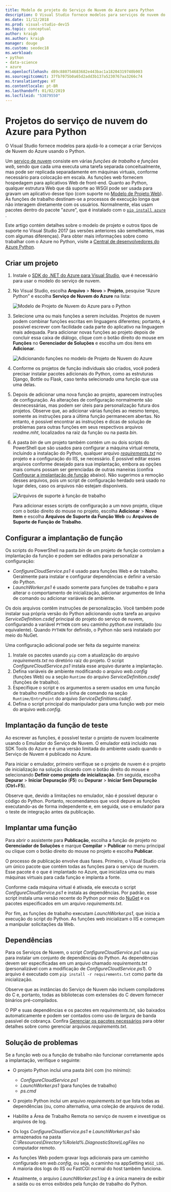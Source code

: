 ```yaml
---
title: Modelo de projeto do Serviço de Nuvem do Azure para Python
description: O Visual Studio fornece modelos para serviços de nuvem do Azure escritos em Python, incluindo implantação de função, dependências e solução de problemas.
ms.date: 11/12/2018
ms.prod: visual-studio-dev15
ms.topic: conceptual
author: kraigb
ms.author: kraigb
manager: douge
ms.custom: seodec18
ms.workload:
- python
- data-science
- azure
ms.openlocfilehash: d89c880754683682e443bac1a18204319740b903
ms.sourcegitcommit: 37fb7075b0a65d2add3b137a5230767aa3266c74
ms.translationtype: HT
ms.contentlocale: pt-BR
ms.lasthandoff: 01/02/2019
ms.locfileid: "53879550"
---
```

# <a name="azure-cloud-service-projects-for-python"></a>Projetos do serviço de nuvem do Azure para Python

O Visual Studio fornece modelos para ajudá-lo a começar a criar Serviços de Nuvem do Azure usando o Python.

Um [serviço de nuvem](https://docs.microsoft.com/azure/cloud-services/) consiste em várias *funções de trabalho* e *funções web*, sendo que cada uma executa uma tarefa separada conceitualmente, mas pode ser replicada separadamente em máquinas virtuais, conforme necessário para colocação em escala. As funções web fornecem hospedagem para aplicativos Web de front-end. Quanto ao Python, qualquer estrutura Web que dá suporte ao WSGI pode ser usada para gravam um aplicativo desse tipo (com suporte no [Modelo de Projeto Web](python-web-application-project-templates.md)). As funções de trabalho destinam-se a processos de execução longa que não interagem diretamente com os usuários. Normalmente, elas usam pacotes dentro do pacote "azure", que é instalado com o [ `pip install azure` ](https://pypi.org/project/azure).

Este artigo contém detalhes sobre o modelo de projeto e outros tipos de suporte no Visual Studio 2017 (as versões anteriores são semelhantes, mas com algumas diferenças). Para obter mais informações sobre como trabalhar com o Azure no Python, visite a [Central de desenvolvedores do Azure Python](https://docs.microsoft.com/python/azure/?view=azure-python).

## <a name="create-a-project"></a>Criar um projeto

1. Instale o [SDK do .NET do Azure para Visual Studio](https://visualstudio.microsoft.com/vs/azure-tools/), que é necessário para usar o modelo do serviço de nuvem.
1. No Visual Studio, escolha **Arquivo** > **Novo** > **Projeto**, pesquise “Azure Python” e escolha **Serviço de Nuvem do Azure** na lista:

    ![Modelo de Projeto de Nuvem do Azure para o Python](media/template-azure-cloud-project.png)

1. Selecione uma ou mais funções a serem incluídas. Projetos de nuvem podem combinar funções escritas em linguagens diferentes; portanto, é possível escrever com facilidade cada parte do aplicativo na linguagem mais adequada. Para adicionar novas funções ao projeto depois de concluir essa caixa de diálogo, clique com o botão direito do mouse em **Funções** no **Gerenciador de Soluções** e escolha um dos itens em **Adicionar**.

    ![Adicionando funções no modelo de Projeto de Nuvem do Azure](media/template-azure-cloud-service-project-wizard.png)

1. Conforme os projetos de função individuais são criados, você poderá precisar instalar pacotes adicionais do Python, como as estruturas Django, Bottle ou Flask, caso tenha selecionado uma função que usa uma delas.

1. Depois de adicionar uma nova função ao projeto, aparecem instruções de configuração. As alterações de configuração normalmente são desnecessárias, mas podem ser úteis para personalização futura dos projetos. Observe que, ao adicionar várias funções ao mesmo tempo, somente as instruções para a última função permanecem abertas. No entanto, é possível encontrar as instruções e dicas de solução de problemas para outras funções em seus respectivos arquivos *readme.mht*, localizados na raiz da função ou na pasta *bin*.

1. A pasta *bin* de um projeto também contém um ou dois scripts do PowerShell que são usados para configurar a máquina virtual remota, incluindo a instalação do Python, qualquer arquivo [*requirements.txt*](#dependencies) no projeto e a configuração do IIS, se necessário. É possível editar esses arquivos conforme desejado para sua implantação, embora as opções mais comuns possam ser gerenciadas de outras maneiras (confira [Configurar a implantação de função](#configure-role-deployment) abaixo). Não sugerimos a remoção desses arquivos, pois um script de configuração herdado será usado no lugar deles, caso os arquivos não estejam disponíveis.

    ![Arquivos de suporte à função de trabalho](media/template-azure-cloud-service-worker-role-support-files.png)

    Para adicionar esses scripts de configuração a um novo projeto, clique com o botão direito do mouse no projeto, escolha **Adicionar** > **Novo Item** e escolha **Arquivos de Suporte da Função Web** ou **Arquivos de Suporte de Função de Trabalho**.

## <a name="configure-role-deployment"></a>Configurar a implantação de função

Os scripts do PowerShell na pasta *bin* de um projeto de função controlam a implantação da função e podem ser editados para personalizar a configuração:

- *ConfigureCloudService.ps1* é usado para funções Web e de trabalho. Geralmente para instalar e configurar dependências e definir a versão do Python.
- *LaunchWorker.ps1* é usado somente para funções de trabalho e para alterar o comportamento de inicialização, adicionar argumentos de linha de comando ou adicionar variáveis de ambiente.

Os dois arquivos contêm instruções de personalização. Você também pode instalar sua própria versão do Python adicionando outra tarefa ao arquivo *ServiceDefinition.csdef* principal do projeto do serviço de nuvem, configurando a variável `PYTHON` com seu caminho *python.exe* instalado (ou equivalente). Quando `PYTHON` for definido, o Python não será instalado por meio do NuGet.

Uma configuração adicional pode ser feita da seguinte maneira:

1. Instale os pacotes usando `pip` com a atualização do arquivo *requirements.txt* no diretório raiz do projeto. O script *ConfigureCloudService.ps1* instala esse arquivo durante a implantação.
1. Defina variáveis de ambiente modificando o arquivo *web.config* (funções Web) ou a seção `Runtime` do arquivo *ServiceDefinition.csdef* (funções de trabalho).
1. Especifique o script e os argumentos a serem usados em uma função de trabalho modificando a linha de comando na seção `Runtime/EntryPoint` do arquivo *ServiceDefinitions.csdef*.
1. Defina o script principal do manipulador para uma função web por meio do arquivo *web.config*.

## <a name="test-role-deployment"></a>Implantação da função de teste

Ao escrever as funções, é possível testar o projeto de nuvem localmente usando o Emulador do Serviço de Nuvem. O emulador está incluído nas SDK Tools do Azure e é uma versão limitada do ambiente usado quando o Serviço de Nuvem é publicado no Azure.

Para iniciar o emulador, primeiro verifique se o projeto de nuvem é o projeto de inicialização na solução clicando com o botão direito do mouse e selecionando **Definir como projeto de inicialização**. Em seguida, escolha **Depurar** > **Iniciar Depuração** (**F5**) ou **Depurar** > **Iniciar Sem Depuração** (**Ctrl**+**F5**).

Observe que, devido a limitações no emulador, não é possível depurar o código do Python. Portanto, recomendamos que você depure as funções executando-as de forma independente e, em seguida, use o emulador para o teste de integração antes da publicação.

## <a name="deploy-a-role"></a>Implantar uma função

Para abrir o assistente para **Publicação**, escolha a função de projeto no **Gerenciador de Soluções** e marque **Compilar** > **Publicar** no menu principal ou clique com o botão direito do mouse no projeto e escolha **Publicar**.

O processo de publicação envolve duas fases. Primeiro, o Visual Studio cria um único pacote que contém todas as funções para o serviço de nuvem. Esse pacote é o que é implantado no Azure, que inicializa uma ou mais máquinas virtuais para cada função e implanta a fonte.

Conforme cada máquina virtual é ativada, ele executa o script *ConfigureCloudService.ps1* e instala as dependências. Por padrão, esse script instala uma versão recente do Python por meio do [NuGet](https://www.nuget.org/packages?q=Tags%3A%22python%22+Authors%3A%22Python+Software+Foundation%22) e os pacotes especificados em um arquivo *requirements.txt*.

Por fim, as funções de trabalho executam *LaunchWorker.ps1*, que inicia a execução do script do Python. As funções web inicializam o IIS e começam a manipular solicitações da Web.

## <a name="dependencies"></a>Dependências

Para os Serviços de Nuvem, o script *ConfigureCloudService.ps1* usa `pip` para instalar um conjunto de dependências do Python. As dependências devem ser especificadas em um arquivo chamado *requirements.txt* (personalizável com a modificação de *ConfigureCloudService.ps1*). O arquivo é executado com `pip install -r requirements.txt` como parte da inicialização.

Observe que as instâncias do Serviço de Nuvem não incluem compiladores do C e, portanto, todas as bibliotecas com extensões do C devem fornecer binários pré-compilados.

O PIP e suas dependências e os pacotes em *requirements.txt*, são baixados automaticamente e podem ser contados como uso de largura de banda passível de cobrança. Confira [Gerenciar os pacotes necessários](managing-required-packages-with-requirements-txt.md) para obter detalhes sobre como gerenciar arquivos *requirements.txt*.

## <a name="troubleshooting"></a>Solução de problemas

Se a função web ou a função de trabalho não funcionar corretamente após a implantação, verifique o seguinte:

- O projeto Python inclui uma pasta *bin\\* com (no mínimo):

  - *ConfigureCloudService.ps1*
  - *LaunchWorker.ps1* (para funções de trabalho)
  - *ps.cmd*

- O projeto Python inclui um arquivo *requirements.txt* que lista todas as dependências (ou, como alternativa, uma coleção de arquivos de roda).
- Habilite a Área de Trabalho Remota no serviço de nuvem e investigue os arquivos de log.
- Os logs *ConfigureCloudService.ps1* e *LaunchWorker.ps1* são armazenados na pasta *C:\Resources\Directory\%RoleId%.DiagnosticStore\LogFiles* no computador remoto.
- As funções Web podem gravar logs adicionais para um caminho configurado em *web.config*, ou seja, o caminho na appSetting `WSGI_LOG`. A maioria dos logs do IIS ou FastCGI normal do host também funciona.
- Atualmente, o arquivo *LaunchWorker.ps1.log* é a única maneira de exibir a saída ou os erros exibidos pela função de trabalho do Python.

